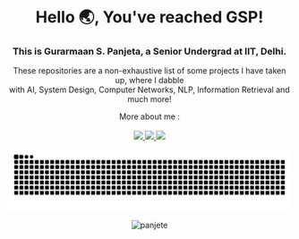 
<div align='center'>

# Hello :earth_asia:, You've reached GSP!
  
### This is Gurarmaan S. Panjeta, a Senior Undergrad at IIT, Delhi.

These repositories are a non-exhaustive list of some projects I have taken up, where I dabble <br/> with AI, System Design, Computer Networks, NLP, Information Retrieval and much more!




<p>
  More about me :  <br/><br/>
  <span>
  <a href="https://www.linkedin.com/in/gurarmaanpanjeta">
    <img src="https://img.shields.io/badge/LinkedIn-0077B5?style=for-the-badge&logo=linkedin&logoColor=white" />        
  </a>
  <a href="mailto:suparmaansingh@gmail.com">
    <img src="https://img.shields.io/badge/Mail-green?style=for-the-badge&logo=gmail&logoColor=white" />   
  </a>
  <a href="https://panjete.github.io">
    <img src="https://img.shields.io/badge/Webpage-black?style=for-the-badge&logo=readme&logoColor=white" />   
  </a>
  </span>
</p>
</div>

<!-- ### GitStats:
You can reach out to me on  [linkedIn](https://www.linkedin.com/in/gurarmaanpanjeta/) or :email: suparmaansingh@gmail.com
More about me at :link: [my webpage!](https://panjete.github.io)

<img src="https://img.shields.io/badge/ga%23121011.svg?style=for-the-badge&logo=gmail&logoColor=white" />   
### Experienced in :
<p align="center"> <a href="https://www.w3schools.com/cpp/" target="_blank" rel="noreferrer"> <img src="https://raw.githubusercontent.com/devicons/devicon/master/icons/cplusplus/cplusplus-original.svg" alt="cplusplus" width="40" height="40"/> </a> <a href="https://www.python.org" target="_blank" rel="noreferrer"> <img src="https://raw.githubusercontent.com/devicons/devicon/master/icons/python/python-original.svg" alt="python" width="40" height="40"/> </a> <a href="https://www.cprogramming.com/" target="_blank" rel="noreferrer"> <img src="https://raw.githubusercontent.com/devicons/devicon/master/icons/c/c-original.svg" alt="c" width="40" height="40"/> </a> <a href="https://en.wikipedia.org/wiki/Java_(programming_language)" target="_blank" rel="noreferrer"> <img src="https://dev.java/assets/images/java-logo-vert-blk.png" alt="c" width="40" height="40"/> </a> <a href="https://www.tensorflow.org" target="_blank" rel="noreferrer"> <img src="https://www.vectorlogo.zone/logos/tensorflow/tensorflow-icon.svg" alt="tensorflow" width="40" height="40"/> </a> <a href="https://www.nsnam.org"><img src="https://miro.medium.com/v2/resize:fit:1400/1*UfiUbQE-yA5AA9uoZEX3CQ.png" width="40" height="45"></a>
</p>

-->

<div align='center'>
<picture>
  <source media="(prefers-color-scheme: dark)" srcset="https://raw.githubusercontent.com/panjete/panjete/output/github-contribution-grid-snake-dark.svg" />
  <source media="(prefers-color-scheme: light)" srcset="https://raw.githubusercontent.com/panjete/panjete/output/github-contribution-grid-snake.svg"" />
  <img alt="github-snake" src="https://raw.githubusercontent.com/panjete/panjete/output/github-contribution-grid-snake.svg"" />
</picture>
</div>


<p align="center">
 <img src="https://github-readme-stats.vercel.app/api?username=panjete&show_icons=true&locale=en&theme=highcontrast" alt="panjete" width="480"  height="480"/> 
</p>
<!-- ### GitStats:
<img src="https://github-readme-stats.vercel.app/api/top-langs?username=panjete&show_icons=true&locale=en&layout=compact&theme=highcontrast" alt="panjete" width="240"  height="320"/>
-->





<!--
**Panjete/panjete** is a ✨ _special_ ✨ repository because its `README.md` (this file) appears on your GitHub profile.

Here are some ideas to get you started:

- 🔭 I’m currently working on ...
- 🌱 I’m currently learning ...
- 👯 I’m looking to collaborate on ...
- 🤔 I’m looking for help with ...
- 💬 Ask me about ...
- 📫 How to reach me: ...
- 😄 Pronouns: ...
- ⚡ Fun fact: ...
-->
